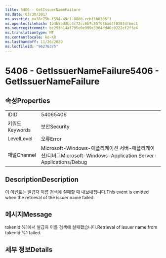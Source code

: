 ```yaml
---
title: 5406 - GetIssuerNameFailure
ms.date: 03/30/2017
ms.assetid: ea38c75b-f594-49c1-8800-ccbf1b8306f1
ms.openlocfilehash: 1b4b5bd3bc4c72cc6b7c55f936ad4f0303dfbec1
ms.sourcegitcommit: bc293b14af795e0e999e3304dd40c0222cf2ffe4
ms.translationtype: MT
ms.contentlocale: ko-KR
ms.lasthandoff: 11/26/2020
ms.locfileid: "96276375"
---
```

# <a name="5406---getissuernamefailure"></a><span data-ttu-id="8d8ee-102">5406 - GetIssuerNameFailure</span><span class="sxs-lookup"><span data-stu-id="8d8ee-102">5406 - GetIssuerNameFailure</span></span>

## <a name="properties"></a><span data-ttu-id="8d8ee-103">속성</span><span class="sxs-lookup"><span data-stu-id="8d8ee-103">Properties</span></span>  
  
|||  
|-|-|  
|<span data-ttu-id="8d8ee-104">ID</span><span class="sxs-lookup"><span data-stu-id="8d8ee-104">ID</span></span>|<span data-ttu-id="8d8ee-105">5406</span><span class="sxs-lookup"><span data-stu-id="8d8ee-105">5406</span></span>|  
|<span data-ttu-id="8d8ee-106">키워드</span><span class="sxs-lookup"><span data-stu-id="8d8ee-106">Keywords</span></span>|<span data-ttu-id="8d8ee-107">보안</span><span class="sxs-lookup"><span data-stu-id="8d8ee-107">Security</span></span>|  
|<span data-ttu-id="8d8ee-108">Level</span><span class="sxs-lookup"><span data-stu-id="8d8ee-108">Level</span></span>|<span data-ttu-id="8d8ee-109">오류</span><span class="sxs-lookup"><span data-stu-id="8d8ee-109">Error</span></span>|  
|<span data-ttu-id="8d8ee-110">채널</span><span class="sxs-lookup"><span data-stu-id="8d8ee-110">Channel</span></span>|<span data-ttu-id="8d8ee-111">Microsoft-Windows-애플리케이션 서버-애플리케이션/디버그</span><span class="sxs-lookup"><span data-stu-id="8d8ee-111">Microsoft-Windows-Application Server-Applications/Debug</span></span>|  
  
## <a name="description"></a><span data-ttu-id="8d8ee-112">Description</span><span class="sxs-lookup"><span data-stu-id="8d8ee-112">Description</span></span>  

 <span data-ttu-id="8d8ee-113">이 이벤트는 발급자 이름 검색에 실패할 때 내보내집니다.</span><span class="sxs-lookup"><span data-stu-id="8d8ee-113">This event is emitted when the retrieval of the issuer name failed.</span></span>  
  
## <a name="message"></a><span data-ttu-id="8d8ee-114">메시지</span><span class="sxs-lookup"><span data-stu-id="8d8ee-114">Message</span></span>  

 <span data-ttu-id="8d8ee-115">tokenId:%1에서 발급자 이름 검색에 실패했습니다.</span><span class="sxs-lookup"><span data-stu-id="8d8ee-115">Retrieval of issuer name from tokenId:%1 failed.</span></span>  
  
## <a name="details"></a><span data-ttu-id="8d8ee-116">세부 정보</span><span class="sxs-lookup"><span data-stu-id="8d8ee-116">Details</span></span>
